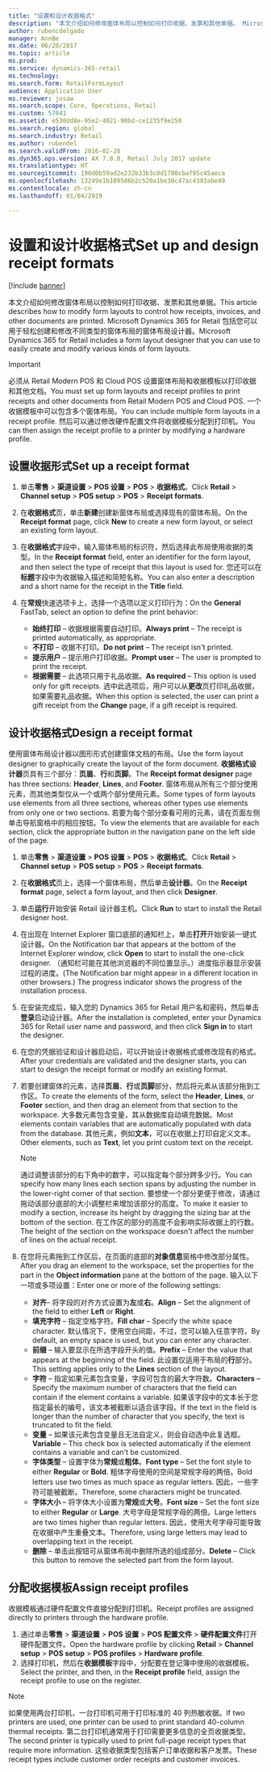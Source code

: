 ```yaml
---
title: "设置和设计收据格式"
description: "本文介绍如何修改窗体布局以控制如何打印收据、发票和其他单据。 Microsoft Dynamics 365 for Retail 包括您可以用于轻松创建和修改不同类型的窗体布局的窗体布局设计器。"
author: rubencdelgado
manager: AnnBe
ms.date: 06/20/2017
ms.topic: article
ms.prod: 
ms.service: dynamics-365-retail
ms.technology: 
ms.search.form: RetailFormLayout
audience: Application User
ms.reviewer: josaw
ms.search.scope: Core, Operations, Retail
ms.custom: 57841
ms.assetid: e530dd8e-95e2-4021-90bd-ce1235f9e250
ms.search.region: global
ms.search.industry: Retail
ms.author: rubendel
ms.search.validFrom: 2016-02-28
ms.dyn365.ops.version: AX 7.0.0, Retail July 2017 update
ms.translationtype: HT
ms.sourcegitcommit: 190d0b59ad2e232b33b3c0d1700cbaf95c45aeca
ms.openlocfilehash: 13249e1b109586b2c520a1be30c47ac4393abe49
ms.contentlocale: zh-cn
ms.lasthandoff: 01/04/2019

---
```


# <a name="set-up-and-design-receipt-formats"></a><span data-ttu-id="61e96-104">设置和设计收据格式</span><span class="sxs-lookup"><span data-stu-id="61e96-104">Set up and design receipt formats</span></span>

[!include [banner](includes/banner.md)]

<span data-ttu-id="61e96-105">本文介绍如何修改窗体布局以控制如何打印收据、发票和其他单据。</span><span class="sxs-lookup"><span data-stu-id="61e96-105">This article describes how to modify form layouts to control how receipts, invoices, and other documents are printed.</span></span> <span data-ttu-id="61e96-106">Microsoft Dynamics 365 for Retail 包括您可以用于轻松创建和修改不同类型的窗体布局的窗体布局设计器。</span><span class="sxs-lookup"><span data-stu-id="61e96-106">Microsoft Dynamics 365 for Retail includes a form layout designer that you can use to easily create and modify various kinds of form layouts.</span></span>

> [!IMPORTANT]
> <span data-ttu-id="61e96-107">必须从 Retail Modern POS 和 Cloud POS 设置窗体布局和收据模板以打印收据和其他文档。</span><span class="sxs-lookup"><span data-stu-id="61e96-107">You must set up form layouts and receipt profiles to print receipts and other documents from Retail Modern POS and Cloud POS.</span></span> <span data-ttu-id="61e96-108">一个收据模板中可以包含多个窗体布局。</span><span class="sxs-lookup"><span data-stu-id="61e96-108">You can include multiple form layouts in a receipt profile.</span></span> <span data-ttu-id="61e96-109">然后可以通过修改硬件配置文件将收据模板分配到打印机。</span><span class="sxs-lookup"><span data-stu-id="61e96-109">You can then assign the receipt profile to a printer by modifying a hardware profile.</span></span>

## <a name="set-up-a-receipt-format"></a><span data-ttu-id="61e96-110">设置收据形式</span><span class="sxs-lookup"><span data-stu-id="61e96-110">Set up a receipt format</span></span>

1. <span data-ttu-id="61e96-111">单击**零售** &gt; **渠道设置** &gt; **POS 设置** &gt; **POS** &gt; **收据格式**。</span><span class="sxs-lookup"><span data-stu-id="61e96-111">Click **Retail** &gt; **Channel setup** &gt; **POS setup** &gt; **POS** &gt; **Receipt formats**.</span></span>
2. <span data-ttu-id="61e96-112">在**收据格式**页，单击**新建**创建新窗体布局或选择现有的窗体布局。</span><span class="sxs-lookup"><span data-stu-id="61e96-112">On the **Receipt format** page, click **New** to create a new form layout, or select an existing form layout.</span></span>
3. <span data-ttu-id="61e96-113">在**收据格式**字段中，输入窗体布局的标识符，然后选择此布局使用收据的类型。</span><span class="sxs-lookup"><span data-stu-id="61e96-113">In the **Receipt format** field, enter an identifier for the form layout, and then select the type of receipt that this layout is used for.</span></span> <span data-ttu-id="61e96-114">您还可以在**标题**字段中为收据输入描述和简短名称。</span><span class="sxs-lookup"><span data-stu-id="61e96-114">You can also enter a description and a short name for the receipt in the **Title** field.</span></span>
4. <span data-ttu-id="61e96-115">在**常规**快速选项卡上，选择一个选项以定义打印行为：</span><span class="sxs-lookup"><span data-stu-id="61e96-115">On the **General** FastTab, select an option to define the print behavior:</span></span>

    - <span data-ttu-id="61e96-116">**始终打印** – 收据根据需要自动打印。</span><span class="sxs-lookup"><span data-stu-id="61e96-116">**Always print** – The receipt is printed automatically, as appropriate.</span></span>
    - <span data-ttu-id="61e96-117">**不打印** – 收据不打印。</span><span class="sxs-lookup"><span data-stu-id="61e96-117">**Do not print** – The receipt isn't printed.</span></span>
    - <span data-ttu-id="61e96-118">**提示用户** – 提示用户打印收据。</span><span class="sxs-lookup"><span data-stu-id="61e96-118">**Prompt user** – The user is prompted to print the receipt.</span></span>
    - <span data-ttu-id="61e96-119">**根据需要** – 此选项只用于礼品收据。</span><span class="sxs-lookup"><span data-stu-id="61e96-119">**As required** – This option is used only for gift receipts.</span></span> <span data-ttu-id="61e96-120">选中此选项后，用户可以从**更改**页打印礼品收据，如果需要礼品收据。</span><span class="sxs-lookup"><span data-stu-id="61e96-120">When this option is selected, the user can print a gift receipt from the **Change** page, if a gift receipt is required.</span></span>

## <a name="design-a-receipt-format"></a><span data-ttu-id="61e96-121">设计收据格式</span><span class="sxs-lookup"><span data-stu-id="61e96-121">Design a receipt format</span></span>

<span data-ttu-id="61e96-122">使用窗体布局设计器以图形形式创建窗体文档的布局。</span><span class="sxs-lookup"><span data-stu-id="61e96-122">Use the form layout designer to graphically create the layout of the form document.</span></span> <span data-ttu-id="61e96-123">**收据格式设计器**页具有三个部分：**页眉**、**行**和**页脚**。</span><span class="sxs-lookup"><span data-stu-id="61e96-123">The **Receipt format designer** page has three sections: **Header**, **Lines**, and **Footer**.</span></span> <span data-ttu-id="61e96-124">窗体布局从所有三个部分使用元素，而其他类型仅从一个或两个部分使用元素。</span><span class="sxs-lookup"><span data-stu-id="61e96-124">Some types of form layouts use elements from all three sections, whereas other types use elements from only one or two sections.</span></span> <span data-ttu-id="61e96-125">若要为每个部分查看可用的元素，请在页面左侧单击导航窗格中的相应按钮。</span><span class="sxs-lookup"><span data-stu-id="61e96-125">To view the elements that are available for each section, click the appropriate button in the navigation pane on the left side of the page.</span></span>

1. <span data-ttu-id="61e96-126">单击**零售** &gt; **渠道设置** &gt; **POS 设置** &gt; **POS** &gt; **收据格式**。</span><span class="sxs-lookup"><span data-stu-id="61e96-126">Click **Retail** &gt; **Channel setup** &gt; **POS setup** &gt; **POS** &gt; **Receipt formats**.</span></span>
2. <span data-ttu-id="61e96-127">在**收据格式**页上，选择一个窗体布局，然后单击**设计器**。</span><span class="sxs-lookup"><span data-stu-id="61e96-127">On the **Receipt format** page, select a form layout, and then click **Designer**.</span></span>
3. <span data-ttu-id="61e96-128">单击**运行**开始安装 Retail 设计器主机。</span><span class="sxs-lookup"><span data-stu-id="61e96-128">Click **Run** to start to install the Retail designer host.</span></span>
4. <span data-ttu-id="61e96-129">在出现在 Internet Explorer 窗口底部的通知栏上，单击**打开**开始安装一键式设计器。</span><span class="sxs-lookup"><span data-stu-id="61e96-129">On the Notification bar that appears at the bottom of the Internet Explorer window, click **Open** to start to install the one-click designer.</span></span> <span data-ttu-id="61e96-130">（通知栏可能在其他浏览器的不同位置显示。）进度指示器显示安装过程的进度。</span><span class="sxs-lookup"><span data-stu-id="61e96-130">(The Notification bar might appear in a different location in other browsers.) The progress indicator shows the progress of the installation process.</span></span>
5. <span data-ttu-id="61e96-131">在安装完成后，输入您的 Dynamics 365 for Retail 用户名和密码，然后单击**登录**启动设计器。</span><span class="sxs-lookup"><span data-stu-id="61e96-131">After the installation is completed, enter your Dynamics 365 for Retail user name and password, and then click **Sign in** to start the designer.</span></span>
6. <span data-ttu-id="61e96-132">在您的凭据验证和设计器启动后，可以开始设计收据格式或修改现有的格式。</span><span class="sxs-lookup"><span data-stu-id="61e96-132">After your credentials are validated and the designer starts, you can start to design the receipt format or modify an existing format.</span></span>
7. <span data-ttu-id="61e96-133">若要创建窗体的元素，选择**页眉**、**行**或**页脚**部分，然后将元素从该部分拖到工作区。</span><span class="sxs-lookup"><span data-stu-id="61e96-133">To create the elements of the form, select the **Header**, **Lines**, or **Footer** section, and then drag an element from that section to the workspace.</span></span> <span data-ttu-id="61e96-134">大多数元素包含变量，其从数据库自动填充数据。</span><span class="sxs-lookup"><span data-stu-id="61e96-134">Most elements contain variables that are automatically populated with data from the database.</span></span> <span data-ttu-id="61e96-135">其他元素，例如**文本**，可以在收据上打印自定义文本。</span><span class="sxs-lookup"><span data-stu-id="61e96-135">Other elements, such as **Text**, let you print custom text on the receipt.</span></span>

    > [!NOTE]
    > <span data-ttu-id="61e96-136">通过调整该部分的右下角中的数字，可以指定每个部分跨多少行。</span><span class="sxs-lookup"><span data-stu-id="61e96-136">You can specify how many lines each section spans by adjusting the number in the lower-right corner of that section.</span></span> <span data-ttu-id="61e96-137">要想使一个部分更便于修改，请通过拖动该部分底部的大小调整栏来增加该部分的高度。</span><span class="sxs-lookup"><span data-stu-id="61e96-137">To make it easier to modify a section, increase its height by dragging the sizing bar at the bottom of the section.</span></span> <span data-ttu-id="61e96-138">在工作区的部分的高度不会影响实际收据上的行数。</span><span class="sxs-lookup"><span data-stu-id="61e96-138">The height of the section on the workspace doesn't affect the number of lines on the actual receipt.</span></span>

8. <span data-ttu-id="61e96-139">在您将元素拖到工作区后，在页面的底部的**对象信息**窗格中修改部分属性。</span><span class="sxs-lookup"><span data-stu-id="61e96-139">After you drag an element to the workspace, set the properties for the part in the **Object information** pane at the bottom of the page.</span></span> <span data-ttu-id="61e96-140">输入以下一项或多项设置：</span><span class="sxs-lookup"><span data-stu-id="61e96-140">Enter one or more of the following settings:</span></span>

    - <span data-ttu-id="61e96-141">**对齐**– 将字段的对齐方式设置为**左**或**右**。</span><span class="sxs-lookup"><span data-stu-id="61e96-141">**Align** – Set the alignment of the field to either **Left** or **Right**.</span></span>
    - <span data-ttu-id="61e96-142">**填充字符** – 指定空格字符。</span><span class="sxs-lookup"><span data-stu-id="61e96-142">**Fill char** – Specify the white space character.</span></span> <span data-ttu-id="61e96-143">默认情况下，使用空白间距，不过，您可以输入任意字符。</span><span class="sxs-lookup"><span data-stu-id="61e96-143">By default, an empty space is used, but you can enter any character.</span></span>
    - <span data-ttu-id="61e96-144">**前缀** – 输入要显示在所选字段开头的值。</span><span class="sxs-lookup"><span data-stu-id="61e96-144">**Prefix** – Enter the value that appears at the beginning of the field.</span></span> <span data-ttu-id="61e96-145">此设置仅适用于布局的**行**部分。</span><span class="sxs-lookup"><span data-stu-id="61e96-145">This setting applies only to the **Lines** section of the layout.</span></span>
    - <span data-ttu-id="61e96-146">**字符** – 指定如果元素包含变量，字段可包含的最大字符数。</span><span class="sxs-lookup"><span data-stu-id="61e96-146">**Characters** – Specify the maximum number of characters that the field can contain if the element contains a variable.</span></span> <span data-ttu-id="61e96-147">如果该字段中的文本长于您指定最长的编号，该文本被截断以适合该字段。</span><span class="sxs-lookup"><span data-stu-id="61e96-147">If the text in the field is longer than the number of character that you specify, the text is truncated to fit the field.</span></span>
    - <span data-ttu-id="61e96-148">**变量** – 如果该元素包含变量且无法自定义，则会自动选中此复选框。</span><span class="sxs-lookup"><span data-stu-id="61e96-148">**Variable** – This check box is selected automatically if the element contains a variable and can't be customized.</span></span>
    - <span data-ttu-id="61e96-149">**字体类型** – 设置字体为**常规**或**粗体**。</span><span class="sxs-lookup"><span data-stu-id="61e96-149">**Font type** – Set the font style to either **Regular** or **Bold**.</span></span> <span data-ttu-id="61e96-150">粗体字母使用的空间是常规字母的两倍。</span><span class="sxs-lookup"><span data-stu-id="61e96-150">Bold letters use two times as much space as regular letters.</span></span> <span data-ttu-id="61e96-151">因此，一些字符可能被截断。</span><span class="sxs-lookup"><span data-stu-id="61e96-151">Therefore, some characters might be truncated.</span></span>
    - <span data-ttu-id="61e96-152">**字体大小** – 将字体大小设置为**常规**或**大号**。</span><span class="sxs-lookup"><span data-stu-id="61e96-152">**Font size** – Set the font size to either **Regular** or **Large**.</span></span> <span data-ttu-id="61e96-153">大号字母是常规字母的两倍。</span><span class="sxs-lookup"><span data-stu-id="61e96-153">Large letters are two times higher than regular letters.</span></span> <span data-ttu-id="61e96-154">因此，使用大号字母可能导致在收据中产生重叠文本。</span><span class="sxs-lookup"><span data-stu-id="61e96-154">Therefore, using large letters may lead to overlapping text in the receipt.</span></span>
    - <span data-ttu-id="61e96-155">**删除** – 单击此按钮可从窗体布局中删除所选的组成部分。</span><span class="sxs-lookup"><span data-stu-id="61e96-155">**Delete** – Click this button to remove the selected part from the form layout.</span></span>

## <a name="assign-receipt-profiles"></a><span data-ttu-id="61e96-156">分配收据模板</span><span class="sxs-lookup"><span data-stu-id="61e96-156">Assign receipt profiles</span></span>

<span data-ttu-id="61e96-157">收据模板通过硬件配置文件直接分配到打印机。</span><span class="sxs-lookup"><span data-stu-id="61e96-157">Receipt profiles are assigned directly to printers through the hardware profile.</span></span>

1. <span data-ttu-id="61e96-158">通过单击**零售** &gt; **渠道设置** &gt; **POS 设置** &gt; **POS 配置文件** &gt; **硬件配置文件**打开硬件配置文件。</span><span class="sxs-lookup"><span data-stu-id="61e96-158">Open the hardware profile by clicking **Retail** &gt; **Channel setup** &gt; **POS setup** &gt; **POS profiles** &gt; **Hardware profile**.</span></span>
2. <span data-ttu-id="61e96-159">选择打印机，然后在**收据模板**字段中，分配要在登记簿中使用的收据模板。</span><span class="sxs-lookup"><span data-stu-id="61e96-159">Select the printer, and then, in the **Receipt profile** field, assign the receipt profile to use on the register.</span></span>

> [!NOTE]
> <span data-ttu-id="61e96-160">如果使用两台打印机，一台打印机可用于打印标准的 40 列热敏收据。</span><span class="sxs-lookup"><span data-stu-id="61e96-160">If two printers are used, one printer can be used to print standard 40-column thermal receipts.</span></span> <span data-ttu-id="61e96-161">第二台打印机通常用于打印需要更多信息的全页收据类型。</span><span class="sxs-lookup"><span data-stu-id="61e96-161">The second printer is typically used to print full-page receipt types that require more information.</span></span> <span data-ttu-id="61e96-162">这些收据类型包括客户订单收据和客户发票。</span><span class="sxs-lookup"><span data-stu-id="61e96-162">These receipt types include customer order receipts and customer invoices.</span></span>

